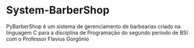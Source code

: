 # System-BarberShop
PyBarberShop é um sistema de gerenciamento de barbearias criado na linguagem C para a disciplina de Programação do segundo período de BSI com o Professor Flavius Gorgônio
